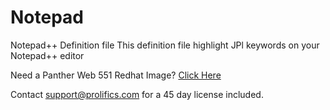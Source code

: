 # Notepad
Notepad++ Definition file 
This definition file highlight JPl keywords on your Notepad++ editor

Need a Panther Web 551 Redhat Image? [Click Here](https://hub.docker.com/r/prolificspanther)

Contact support@prolifics.com for a 45 day license included.
